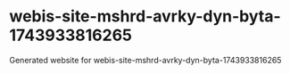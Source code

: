 # webis-site-mshrd-avrky-dyn-byta-1743933816265
Generated website for webis-site-mshrd-avrky-dyn-byta-1743933816265
